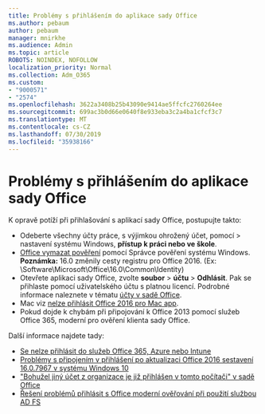 ```yaml
---
title: Problémy s přihlášením do aplikace sady Office
ms.author: pebaum
author: pebaum
manager: mnirkhe
ms.audience: Admin
ms.topic: article
ROBOTS: NOINDEX, NOFOLLOW
localization_priority: Normal
ms.collection: Adm_O365
ms.custom:
- "9000571"
- "2574"
ms.openlocfilehash: 3622a3408b25b43090e9414ae5ffcfc2760264ee
ms.sourcegitcommit: 699ac3b0d66e0640f8e933eba3c2a4ba1cfcf3c7
ms.translationtype: MT
ms.contentlocale: cs-CZ
ms.lasthandoff: 07/30/2019
ms.locfileid: "35938166"
---
```

# <a name="issues-signing-in-to-office-apps"></a>Problémy s přihlášením do aplikace sady Office

K opravě potíží při přihlašování s aplikací sady Office, postupujte takto:

- Odeberte všechny účty práce, s výjimkou ohrožený účet, pomocí > nastavení systému Windows, **přístup k práci nebo ve škole**.
- [Office vymazat pověření](https://docs.microsoft.com/office/troubleshoot/error-messages/another-account-already-signed-in#step-3-clear-cached-credentials-on-the-computer) pomocí Správce pověření systému Windows.<br/>
    **Poznámka:** 16.0 změnily cesty registru pro Office 2016. (Ex: \Software\Microsoft\Office\16.0\Common\Identity\)
- Otevřete aplikaci sady Office, zvolte **soubor** > **účtu** > **Odhlásit**. Pak se přihlaste pomocí uživatelského účtu s platnou licencí. Podrobné informace naleznete v tématu [účty v sadě Office](https://support.office.com/article/accounts-in-office-628ea040-f265-49de-b986-be09c3ebf8a9).
- Mac viz [nelze přihlásit Office 2016 pro Mac app](https://docs.microsoft.com/office365/troubleshoot/authentication/sign-in-to-office-2016-for-mac-fail).
- Pokud dojde k chybám při připojování k Office 2013 pomocí služeb Office 365, moderní pro ověření klienta sady Office.

Další informace najdete tady:
- [Se nelze přihlásit do služeb Office 365, Azure nebo Intune](https://docs.microsoft.com/office365/troubleshoot/authentication/sign-in-to-office-365-azure-intune)
- [Problémy s připojením v přihlášení po aktualizaci Office 2016 sestavení 16.0.7967 v systému Windows 10](https://docs.microsoft.com/office365/troubleshoot/administration/connection-issue-when-sign-in-office-2016)
- ["Bohužel jiný účet z organizace je již přihlášen v tomto počítači" v sadě Office](https://docs.microsoft.com/office/troubleshoot/error-messages/another-account-already-signed-in)
- [Řešení problémů přihlásit s Office moderní ověřování při použití službou AD FS](https://docs.microsoft.com/office365/troubleshoot/authentication/sign-in-issue-with-modern-auth)